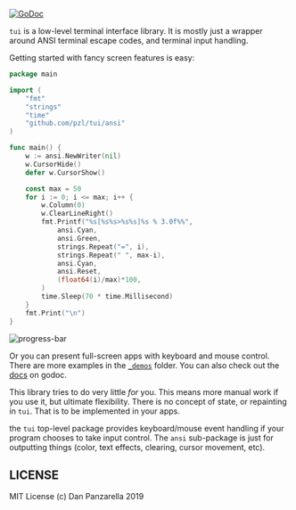 [![GoDoc](https://godoc.org/github.com/pzl/tui?status.svg)](https://godoc.org/github.com/pzl/tui)

`tui` is a low-level terminal interface library. It is mostly just a wrapper around ANSI terminal escape codes, and terminal input handling.

Getting started with fancy screen features is easy:

```go
package main

import (
    "fmt"
    "strings"
    "time"
    "github.com/pzl/tui/ansi"
)

func main() {
    w := ansi.NewWriter(nil)
    w.CursorHide()
    defer w.CursorShow()

    const max = 50
    for i := 0; i <= max; i++ {
        w.Column(0)
        w.ClearLineRight()
        fmt.Printf("%s[%s%s>%s%s]%s % 3.0f%%",
            ansi.Cyan,
            ansi.Green,
            strings.Repeat("=", i),
            strings.Repeat(" ", max-i),
            ansi.Cyan,
            ansi.Reset,
            (float64(i)/max)*100,
        )
        time.Sleep(70 * time.Millisecond)
    }
    fmt.Print("\n")
}
```

![progress-bar](https://gist.githubusercontent.com/pzl/a485be3d54e3b9364e4a49a5c7450d3f/raw/7d1cdb005c43decb8c1c5f1bc17006ff3cfd8e0e/progressbar.svg?sanitize=true)


Or you can present full-screen apps with keyboard and mouse control. There are more examples in the [`_demos`](_demos) folder. You can also check out the [docs](https://godoc.org/github.com/pzl/tui) on godoc.


This library tries to do very little _for_ you. This means more manual work if you use it, but ultimate flexibility. There is no concept of state, or repainting in `tui`. That is to be implemented in your apps.


the `tui` top-level package provides keyboard/mouse event handling if your program chooses to take input control. The `ansi` sub-package is just for outputting things (color, text effects, clearing, cursor movement, etc).

LICENSE
-------

MIT License (c) Dan Panzarella 2019